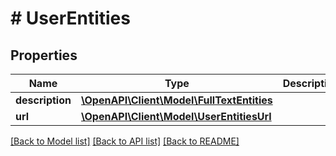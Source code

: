 # # UserEntities

## Properties

Name | Type | Description | Notes
------------ | ------------- | ------------- | -------------
**description** | [**\OpenAPI\Client\Model\FullTextEntities**](FullTextEntities.md) |  | [optional]
**url** | [**\OpenAPI\Client\Model\UserEntitiesUrl**](UserEntitiesUrl.md) |  | [optional]

[[Back to Model list]](../../README.md#models) [[Back to API list]](../../README.md#endpoints) [[Back to README]](../../README.md)
